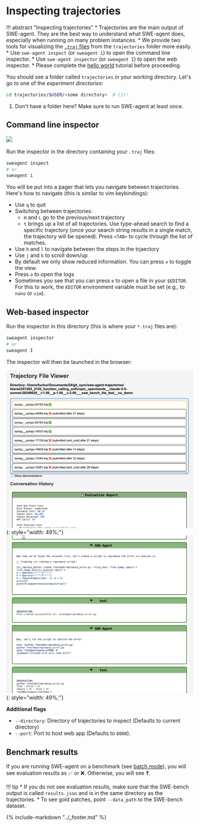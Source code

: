 # Inspecting trajectories

!!! abstract "Inspecting trajectories"
    * Trajectories are the main output of SWE-agent. They are the best way to understand what SWE-agent does, especially when running on many problem instances.
    * We provide two tools for visualizing the [`.traj` files](trajectories.md) from the `trajectories` folder more easily.
    * Use `swe-agent inspect` (or `sweagent i`) to open the command line inspector.
    * Use `swe-agent inspector` (or `sweagent I`) to open the web inspector.
    * Please complete the [hello world](hello_world.md) tutorial before proceeding.

You should see a folder called `trajectories` in your working directory. Let's go to one of the *experiment directories*:

```bash
cd trajectories/$USER/<some directory>  # (1)!
```

1. Don't have a folder here? Make sure to run SWE-agent at least once.

## Command line inspector

<img src="https://github.com/user-attachments/assets/808a1a9c-69c2-47c2-bd65-b50a16a03711">

Run the inspector in the directory containing your `.traj` files:

```bash
sweagent inspect
# or
sweagent i
```

You will be put into a pager that lets you navigate between trajectories.
Here's how to navigate (this is similar to vim keybindings):

* Use `q` to quit
* Switching between trajectories:
    * `H` and `L` go to the previous/next trajectory
    * `t` brings up a list of all trajectories. Use type-ahead search to find a specific trajectory (once your search string results in a single match, the trajectory will be opened). Press `<TAB>` to cycle through the list of matches.
* Use `h` and `l` to navigate between the steps in the trjaectory
* Use `j` and `k` to scroll down/up
* By default we only show reduced information. You can press `v` to toggle the view.
* Press `o` to open the logs
* Sometimes you see that you can press `e` to open a file in your `$EDITOR`. For this to work, the `EDITOR` environment variable must be set (e.g., to `nano` or `vim`).

## Web-based inspector


Run the inspector in this directory (this is where your `*.traj` files are):

```bash
sweagent inspector
# or
sweagent I
```
The inspector will then be launched in the browser:

![trajectory inspector](../assets/inspector_1.png){: style="width: 49%;"}
![trajectory inspector](../assets/inspector_2.png){: style="width: 49%;"}

**Additional flags**

- `--directory`: Directory of trajectories to inspect (Defaults to current directory)
- `--port`: Port to host web app (Defaults to `8000`).

## Benchmark results

If you are running SWE-agent on a benchmark (see [batch mode](batch_mode.md)), you will see evaluation results as ✅ or ❌.
Otherwise, you will see ❓.

!!! tip
    * If you do not see evaluation results, make sure that the SWE-bench output
      is called `results.json` and is in the same directory as the trajectories.
    * To see gold patches, point `--data_path` to the SWE-bench dataset.


{% include-markdown "../_footer.md" %}
